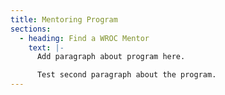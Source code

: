 ```yaml
---
title: Mentoring Program
sections:
  - heading: Find a WROC Mentor
    text: |-
      Add paragraph about program here.

      Test second paragraph about the program.
---
```

